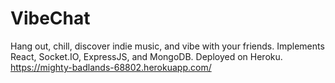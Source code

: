 # VibeChat
Hang out, chill, discover indie music, and vibe with your friends. Implements React, Socket.IO, ExpressJS, and MongoDB. Deployed on Heroku. https://mighty-badlands-68802.herokuapp.com/
